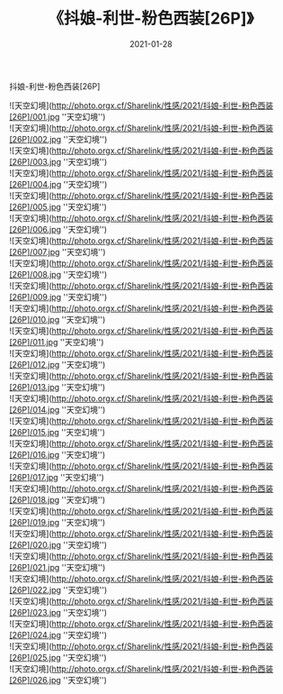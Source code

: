﻿---
layout: post
title:  《抖娘-利世-粉色西装[26P]》
date:   2021-01-28
img: http://photo.orgx.cf/Sharelink/性感/2021/抖娘-利世-粉色西装[26P]/000.jpg
categories: [美女, 性感, 泳衣]
---

抖娘-利世-粉色西装[26P]



![天空幻境](http://photo.orgx.cf/Sharelink/性感/2021/抖娘-利世-粉色西装[26P]/001.jpg ''天空幻境'') <br>
![天空幻境](http://photo.orgx.cf/Sharelink/性感/2021/抖娘-利世-粉色西装[26P]/002.jpg ''天空幻境'') <br>
![天空幻境](http://photo.orgx.cf/Sharelink/性感/2021/抖娘-利世-粉色西装[26P]/003.jpg ''天空幻境'') <br>
![天空幻境](http://photo.orgx.cf/Sharelink/性感/2021/抖娘-利世-粉色西装[26P]/004.jpg ''天空幻境'') <br>
![天空幻境](http://photo.orgx.cf/Sharelink/性感/2021/抖娘-利世-粉色西装[26P]/005.jpg ''天空幻境'') <br>
![天空幻境](http://photo.orgx.cf/Sharelink/性感/2021/抖娘-利世-粉色西装[26P]/006.jpg ''天空幻境'') <br>
![天空幻境](http://photo.orgx.cf/Sharelink/性感/2021/抖娘-利世-粉色西装[26P]/007.jpg ''天空幻境'') <br>
![天空幻境](http://photo.orgx.cf/Sharelink/性感/2021/抖娘-利世-粉色西装[26P]/008.jpg ''天空幻境'') <br>
![天空幻境](http://photo.orgx.cf/Sharelink/性感/2021/抖娘-利世-粉色西装[26P]/009.jpg ''天空幻境'') <br>
![天空幻境](http://photo.orgx.cf/Sharelink/性感/2021/抖娘-利世-粉色西装[26P]/010.jpg ''天空幻境'') <br>
![天空幻境](http://photo.orgx.cf/Sharelink/性感/2021/抖娘-利世-粉色西装[26P]/011.jpg ''天空幻境'') <br>
![天空幻境](http://photo.orgx.cf/Sharelink/性感/2021/抖娘-利世-粉色西装[26P]/012.jpg ''天空幻境'') <br>
![天空幻境](http://photo.orgx.cf/Sharelink/性感/2021/抖娘-利世-粉色西装[26P]/013.jpg ''天空幻境'') <br>
![天空幻境](http://photo.orgx.cf/Sharelink/性感/2021/抖娘-利世-粉色西装[26P]/014.jpg ''天空幻境'') <br>
![天空幻境](http://photo.orgx.cf/Sharelink/性感/2021/抖娘-利世-粉色西装[26P]/015.jpg ''天空幻境'') <br>
![天空幻境](http://photo.orgx.cf/Sharelink/性感/2021/抖娘-利世-粉色西装[26P]/016.jpg ''天空幻境'') <br>
![天空幻境](http://photo.orgx.cf/Sharelink/性感/2021/抖娘-利世-粉色西装[26P]/017.jpg ''天空幻境'') <br>
![天空幻境](http://photo.orgx.cf/Sharelink/性感/2021/抖娘-利世-粉色西装[26P]/018.jpg ''天空幻境'') <br>
![天空幻境](http://photo.orgx.cf/Sharelink/性感/2021/抖娘-利世-粉色西装[26P]/019.jpg ''天空幻境'') <br>
![天空幻境](http://photo.orgx.cf/Sharelink/性感/2021/抖娘-利世-粉色西装[26P]/020.jpg ''天空幻境'') <br>
![天空幻境](http://photo.orgx.cf/Sharelink/性感/2021/抖娘-利世-粉色西装[26P]/021.jpg ''天空幻境'') <br>
![天空幻境](http://photo.orgx.cf/Sharelink/性感/2021/抖娘-利世-粉色西装[26P]/022.jpg ''天空幻境'') <br>
![天空幻境](http://photo.orgx.cf/Sharelink/性感/2021/抖娘-利世-粉色西装[26P]/023.jpg ''天空幻境'') <br>
![天空幻境](http://photo.orgx.cf/Sharelink/性感/2021/抖娘-利世-粉色西装[26P]/024.jpg ''天空幻境'') <br>
![天空幻境](http://photo.orgx.cf/Sharelink/性感/2021/抖娘-利世-粉色西装[26P]/025.jpg ''天空幻境'') <br>
![天空幻境](http://photo.orgx.cf/Sharelink/性感/2021/抖娘-利世-粉色西装[26P]/026.jpg ''天空幻境'') <br>